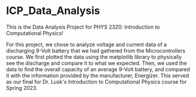 # ICP_Data_Analysis
This is the Data Analysis Project for PHYS 2320: Introduction to Computational Physics!

For this project, we chose to analyze voltage and current data of a discharging 9-Volt battery that we had gathered from the Microcontrollers course. We first plotted the data using the matplotlib library to physically see the discharge and compare it to what we expected. Then, we used the data to find the overall capacity of an average 9-Volt battery, and compared it with the information provided by the manufacturer, Energizer. This served as our final for Dr. Lusk's Introduction to Computational Physics course for Spring 2023.
